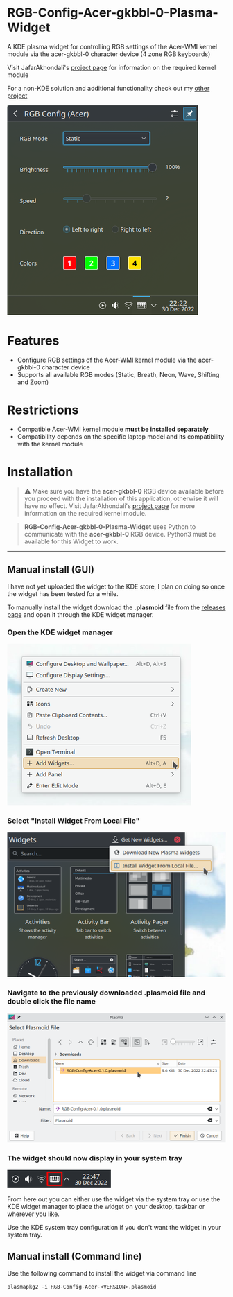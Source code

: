 # RGB-Config-Acer-gkbbl-0-Plasma-Widget
A KDE plasma widget for controlling RGB settings of the Acer-WMI kernel module via the acer-gkbbl-0 character device (4 zone RGB keyboards)

Visit JafarAkhondali's [project page](https://github.com/JafarAkhondali/acer-predator-turbo-and-rgb-keyboard-linux-module) for information on the required kernel module

For a non-KDE solution and additional functionality check out my [other project](https://github.com/x211321/RGB-Config-Acer-gkbbl-0/)

![Main window](./screenshots/plasma_widget_tray.png)

# Features
 * Configure RGB settings of the Acer-WMI kernel module via the acer-gkbbl-0 character device
 * Supports all available RGB modes (Static, Breath, Neon, Wave, Shifting and Zoom)

# Restrictions
 * Compatible Acer-WMI kernel module **must be installed separately**
 * Compatibility depends on the specific laptop model and its compatibility with the kernel module
 
 # Installation
> ⚠ Make sure you have the **acer-gkbbl-0** RGB device available before you proceed with the installation of this application, otherwise it will have no effect. Visit JafarAkhondali's [project page](https://github.com/JafarAkhondali/acer-predator-turbo-and-rgb-keyboard-linux-module) for more information on the required kernel module.

> **RGB-Config-Acer-gkbbl-0-Plasma-Widget** uses Python to communicate with the **acer-gkbbl-0** RGB device. Python3 must be available for this Widget to work.

---

## Manual install (GUI)
I have not yet uploaded the widget to the KDE store, I plan on doing so once the widget has been tested for a while.

To manually install the widget download the **.plasmoid** file from the [releases page](https://github.com/x211321/RGB-Config-Acer-gkbbl-0-Plasma-Widget/releases) and open it through the KDE widget manager. 

### **Open the KDE widget manager**

![Install desktop context menu](./screenshots/install_desktop_context_menu.png)


### **Select "Install Widget From Local File"**

![Install widget manager local file](./screenshots/install_widget_manager_local_file.png)


### **Navigate to the previously downloaded .plasmoid file and double click the file name**

![Install select plasmoid file](./screenshots/install_select_plasmoid_file.png)


### **The widget should now display in your system tray**

![Install system tray](./screenshots/install_sys_tray.png)


From here out you can either use the widget via the system tray or use the KDE widget manager to place the widget on your desktop, taskbar or wherever you like.

Use the KDE system tray configuration if you don't want the widget in your system tray.


## Manual install (Command line)
Use the following command to install the widget via command line
```
plasmapkg2 -i RGB-Config-Acer-<VERSION>.plasmoid
```

